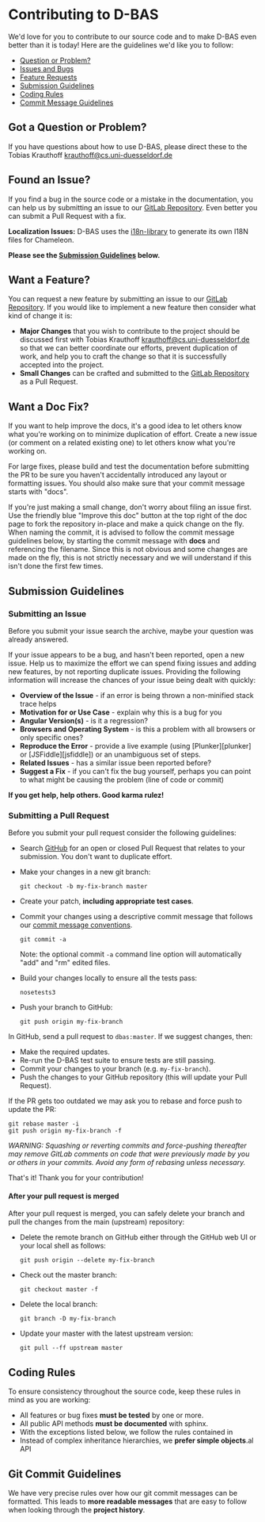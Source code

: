 # Contributing to D-BAS

We'd love for you to contribute to our source code and to make D-BAS even better than it is
today! Here are the guidelines we'd like you to follow:

 - [Question or Problem?](#question)
 - [Issues and Bugs](#issue)
 - [Feature Requests](#feature)
 - [Submission Guidelines](#submit)
 - [Coding Rules](#rules)
 - [Commit Message Guidelines](#commit)

## <a name="question"></a> Got a Question or Problem?

If you have questions about how to use D-BAS, please direct these to the Tobias
Krauthoff <krauthoff@cs.uni-duesseldorf.de>

## <a name="issue"></a> Found an Issue?

If you find a bug in the source code or a mistake in the documentation, you can 
help us by submitting an issue to our 
[GitLab Repository](https://gitlab.cs.uni-duesseldorf.de/dbas/dbas/issues).
Even better you can submit a Pull Request with a fix.

**Localization Issues:** D-BAS uses the [i18n-library](https://github.com/wichert/lingua)
to generate its own I18N files for Chameleon.

**Please see the [Submission Guidelines](#submit) below.**

## <a name="feature"></a> Want a Feature?

You can request a new feature by submitting an issue to our 
[GitLab Repository](https://gitlab.cs.uni-duesseldorf.de/dbas/dbas/issues).
If you would like to implement a new feature then consider what kind of change it 
is:

* **Major Changes** that you wish to contribute to the project should be discussed 
  first with Tobias Krauthoff <krauthoff@cs.uni-duesseldorf.de> so that we can 
  better coordinate our efforts, prevent duplication of work, and help you to 
  craft the change so that it is successfully accepted into the project.
* **Small Changes** can be crafted and submitted to the 
  [GitLab Repository](https://gitlab.cs.uni-duesseldorf.de/dbas/dbas/issues)
  as a Pull Request.


## <a name="docs"></a> Want a Doc Fix?

If you want to help improve the docs, it's a good idea to let others know what you're working on to
minimize duplication of effort. Create a new issue (or comment on a related existing one) to let
others know what you're working on.

For large fixes, please build and test the documentation before submitting the PR to be sure you
haven't accidentally introduced any layout or formatting issues. You should also make sure that your
commit message starts with "docs".

If you're just making a small change, don't worry about filing an issue first. Use the friendly blue
"Improve this doc" button at the top right of the doc page to fork the repository in-place and make
a quick change on the fly. When naming the commit, it is advised to follow the commit message
guidelines below, by starting the commit message with **docs** and referencing the filename. Since
this is not obvious and some changes are made on the fly, this is not strictly necessary and we will
understand if this isn't done the first few times.

## <a name="submit"></a> Submission Guidelines

### Submitting an Issue
Before you submit your issue search the archive, maybe your question was already answered.

If your issue appears to be a bug, and hasn't been reported, open a new issue. Help us to maximize
the effort we can spend fixing issues and adding new features, by not reporting duplicate issues.
Providing the following information will increase the chances of your issue being dealt with
quickly:

* **Overview of the Issue** - if an error is being thrown a non-minified stack trace helps
* **Motivation for or Use Case** - explain why this is a bug for you
* **Angular Version(s)** - is it a regression?
* **Browsers and Operating System** - is this a problem with all browsers or only specific ones?
* **Reproduce the Error** - provide a live example (using [Plunker][plunker] or
  [JSFiddle][jsfiddle]) or an unambiguous set of steps.
* **Related Issues** - has a similar issue been reported before?
* **Suggest a Fix** - if you can't fix the bug yourself, perhaps you can point to what might be
  causing the problem (line of code or commit)

**If you get help, help others. Good karma rulez!**

### Submitting a Pull Request
Before you submit your pull request consider the following guidelines:

* Search [GitHub](https://gitlab.cs.uni-duesseldorf.de/dbas/dbas/merge_requests)
  for an open or closed Pull Request that relates to your submission. You don't 
  want to duplicate effort.
* Make your changes in a new git branch:

    ```shell
    git checkout -b my-fix-branch master
    ```

* Create your patch, **including appropriate test cases**.
* Commit your changes using a descriptive commit message that follows our
  [commit message conventions](#commit).

    ```shell
    git commit -a
    ```
  Note: the optional commit `-a` command line option will automatically "add" and "rm" edited files.

* Build your changes locally to ensure all the tests pass:

    ```shell
    nosetests3
    ```

* Push your branch to GitHub:

    ```shell
    git push origin my-fix-branch
    ```

In GitHub, send a pull request to `dbas:master`.
If we suggest changes, then:

* Make the required updates.
* Re-run the D-BAS test suite to ensure tests are still passing.
* Commit your changes to your branch (e.g. `my-fix-branch`).
* Push the changes to your GitHub repository (this will update your Pull Request).

If the PR gets too outdated we may ask you to rebase and force push to update the PR:

```shell
git rebase master -i
git push origin my-fix-branch -f
```

_WARNING: Squashing or reverting commits and force-pushing thereafter may remove GitLab comments
on code that were previously made by you or others in your commits. Avoid any form of rebasing
unless necessary._

That's it! Thank you for your contribution!

#### After your pull request is merged

After your pull request is merged, you can safely delete your branch and pull the changes
from the main (upstream) repository:

* Delete the remote branch on GitHub either through the GitHub web UI or your local shell as follows:

    ```shell
    git push origin --delete my-fix-branch
    ```

* Check out the master branch:

    ```shell
    git checkout master -f
    ```

* Delete the local branch:

    ```shell
    git branch -D my-fix-branch
    ```

* Update your master with the latest upstream version:

    ```shell
    git pull --ff upstream master
    ```

## <a name="rules"></a> Coding Rules

To ensure consistency throughout the source code, keep these rules in mind as you are working:

* All features or bug fixes **must be tested** by one or more.
* All public API methods **must be documented** with sphinx.
* With the exceptions listed below, we follow the rules contained in
* Instead of complex inheritance hierarchies, we **prefer simple objects**.al API

## <a name="commit"></a> Git Commit Guidelines

We have very precise rules over how our git commit messages can be formatted.  This leads to **more
readable messages** that are easy to follow when looking through the **project history**.

